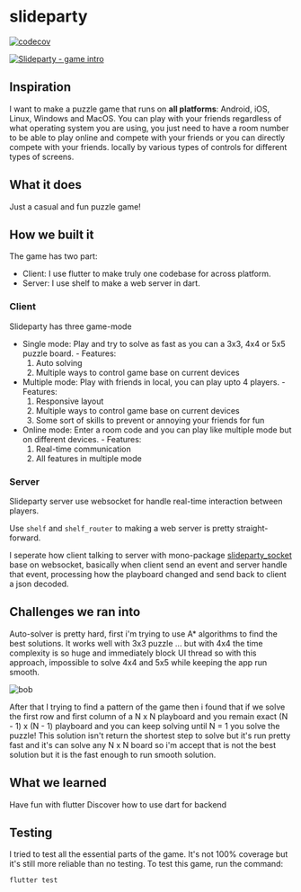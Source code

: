 # slideparty

[![codecov](https://codecov.io/gh/definev/slideparty/branch/main/graph/badge.svg?token=J26MGZC9XN)](https://codecov.io/gh/definev/slideparty)

[![Slideparty - game intro](https://img.youtube.com/vi/2pusZqdpOdw/0.jpg)](https://www.youtube.com/watch?v=2pusZqdpOdw)

## Inspiration
I want to make a puzzle game that runs on **all platforms**:  Android, iOS, Linux, Windows and MacOS. You can play with your friends regardless of what operating system you are using, you just need to have a room number to be able to play online and compete with your friends or you can directly compete with your friends. locally by various types of controls for different types of screens.

## What it does
Just a casual and fun puzzle game!

## How we built it
The game has two part:
- Client: I use flutter to make truly one codebase for across platform.
- Server: I use shelf to make a web server in dart.

### Client
Slideparty has three game-mode
- Single mode: Play and try to solve as fast as you can a 3x3, 4x4 or 5x5 puzzle board.
        - Features:
    1. Auto solving
    2. Multiple ways to control game base on current devices
- Multiple mode: Play with friends in local, you can play upto 4 players.
       - Features:
    1. Responsive layout
    2. Multiple ways to control game base on current devices
    3. Some sort of skills to prevent or annoying your friends for fun
- Online mode: Enter a room code and you can play like multiple mode but on different devices.
      - Features:
    1. Real-time communication
    2. All features in multiple mode

### Server
Slideparty server use websocket for handle real-time interaction between players.

Use `shelf` and `shelf_router` to making a web server is pretty straight-forward.

I seperate how client talking to server with mono-package [slideparty_socket](https://github.com/definev/slideparty_socket) base on websocket, basically when client send an event and server handle that event, processing how the playboard changed and send back to client a json decoded. 
 

## Challenges we ran into

Auto-solver is pretty hard, first i'm trying to use A* algorithms to find the best solutions. It works well with 3x3 puzzle ... but with 4x4 the time complexity is so huge and immediately block UI thread so with this approach, impossible to solve 4x4 and 5x5 while keeping the app run smooth.

![bob](https://user-images.githubusercontent.com/62325868/152034506-4978f730-f636-4fb1-aa73-44a79ca4e7b0.svg)


After that I trying to find a pattern of the game then i found that if we solve the first row and first column of a N x N playboard and you remain exact (N - 1) x (N - 1) playboard and you can keep solving until N = 1 you solve the puzzle! This solution isn't return the shortest step to solve but it's run pretty fast and it's can solve any N x N board so i'm accept that is not the best solution but it is the fast enough to run smooth solution.

## What we learned

Have fun with flutter
Discover how to use dart for backend

## Testing

I tried to test all the essential parts of the game. It's not 100% coverage but it's still more reliable than no testing. To test this game, run the command:
```
flutter test
```
